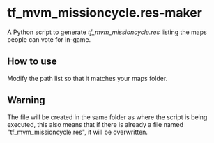 # tf_mvm_missioncycle.res-maker
A Python script to generate *tf_mvm_missioncycle.res* listing the maps people can vote for in-game.

## How to use
Modify the path list so that it matches your maps folder.

## Warning
The file will be created in the same folder as where the script is being executed, this also means that if there is already a file named "tf_mvm_missioncycle.res", it will be overwritten.
